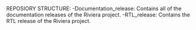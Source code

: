 REPOSIORY STRUCTURE:
  -Documentation_release: Contains all of the documentation releases of the Riviera project.
  -RTL_release: Contains the RTL release of the Riviera project.
